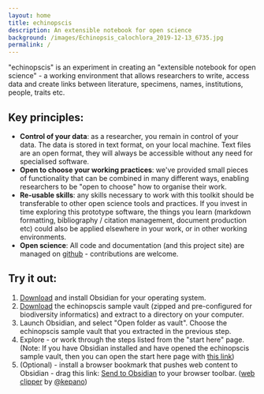 ```yaml
---
layout: home
title: echinopscis
description: An extensible notebook for open science
background: /images/Echinopsis_calochlora_2019-12-13_6735.jpg
permalink: /
---
```


"echinopscis" is an experiment in creating an "extensible notebook for open science" - a working environment that allows researchers to write, access data and create links between literature, specimens, names, institutions, people, traits etc.

## Key principles:

- **Control of your data**: as a researcher, you remain in control of your data. The data is stored in text format, on your local machine. Text files are an open format, they will always be accessible without any need for specialised software.
- **Open to choose your working practices**: we've provided small pieces of functionality that can be combined in many different ways, enabling researchers to be "open to choose" how to organise their work.
- **Re-usable skills**: any skills necessary to work with this toolkit should be transferable to other open science tools and practices. If you invest in time exploring this prototype software, the things you learn (markdown formatting, bibliography / citation management, document production etc) could also be applied elsewhere in your work, or in other working environments.
- **Open science**: All code and documentation (and this project site) are managed on [github](https://github.com/echinopscis) - contributions are welcome.

## Try it out:

1. [Download](https://obsidian.md/download) and install Obsidian for your operating system. 
1. [Download](https://github.com/echinopscis/echinopscis-sample-vault/releases/download/v0.0.1/echinopscis.zip) the echinopscis sample vault (zipped and pre-configured for biodiversity informatics) and extract to a directory on your computer.
1. Launch Obsidian, and select "Open folder as vault". Choose the echinopscis sample vault that you extracted in the previous step.
1. Explore - or work through the steps listed from the "start here" page. (Note: If you have Obsidian installed and have opened the echinopscis sample vault, then you can open the start here page with [this link](obsidian://open?vault=echinopscis&file=start%20here))
1. (Optional) - install a browser bookmark that pushes web content to Obsidian - drag this link: <a href='javascript:Promise.all([import("https://unpkg.com/turndown@6.0.0?module"),import("https://unpkg.com/@tehshrike/readability@0.2.0"),]).then(async([{default:e},{default:f}])=>{function g(){var a="";if(void 0!==window.getSelection){var b=window.getSelection();if(b.rangeCount){for(var d=document.createElement("div"),c=0,e=b.rangeCount;c<e;++c)d.appendChild(b.getRangeAt(c).cloneContents());a=d.innerHTML}}else void 0!==document.selection&&"Text"==document.selection.type&&(a=document.selection.createRange().htmlText);return a}let a=g(),{title:b,byline:h,content:i}=new f(document.cloneNode(!0)).parse();function j(a){window.navigator.userAgent;var b=window.navigator.platform;return a=-1!==["Win32","Win64","Windows","WinCE"].indexOf(b)?a.replace(":","").replace(/[/\\?%*|"<>]/g,"-"):a.replace(":","").replace(/\//g,"-").replace(/\\/g,"-")}let k=j(b);if(a)var c,d=a;else var d=i;var c="";let l=new e({headingStyle:"atx",hr:"---",bulletListMarker:"-",codeBlockStyle:"fenced",emDelimiter:"*"}).turndown(d);var m=new Date;function n(a){var f=a.getFullYear().toString(),b=(a.getMonth()+1).toString(),c=a.getDate().toString(),d=b.split(""),e=c.split("");return f+"-"+(d[1]?b:"0"+d[0])+"-"+(e[1]?c:"0"+e[0])}let o=n(m),p="author:: "+h+"\nsource:: ["+b+"]("+document.URL+")\nclipped:: [["+o+"]]\npublished:: \n\n#clippings\n\n"+l;document.location.href="obsidian://new?file="+encodeURIComponent(""+k)+"&content="+encodeURIComponent(p)+c})'>Send to Obsidian</a> to your browser toolbar. ([web clipper](https://gist.github.com/kepano/90c05f162c37cf730abb8ff027987ca3) by [@kepano](https://github.com/kepano))
